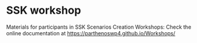 # SSK workshop

Materials for participants in SSK Scenarios Creation Workshops:
Check the online documentation at https://parthenoswp4.github.io/Workshops/
